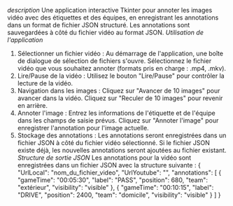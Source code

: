*description*
Une application interactive Tkinter pour annoter les images vidéo avec des étiquettes et des équipes, en enregistrant les annotations dans un format de fichier JSON structuré. Les annotations sont sauvegardées à côté du fichier vidéo au format JSON.
*Utilisation de l'application*
1. Sélectionner un fichier vidéo : Au démarrage de l'application, une boîte de dialogue de sélection de fichiers s'ouvre. Sélectionnez le fichier vidéo que vous souhaitez annoter (formats pris en charge : .mp4, .mkv).
2. Lire/Pause de la vidéo : Utilisez le bouton "Lire/Pause" pour contrôler la lecture de la vidéo.
3. Navigation dans les images :
Cliquez sur "Avancer de 10 images" pour avancer dans la vidéo.
Cliquez sur "Reculer de 10 images" pour revenir en arrière.
4. Annoter l'image : Entrez les informations de l'étiquette et de l'équipe dans les champs de saisie prévus. Cliquez sur "Annoter l'image" pour enregistrer l'annotation pour l'image actuelle.
5. Stockage des annotations : Les annotations seront enregistrées dans un fichier JSON à côté du fichier vidéo sélectionné. Si le fichier JSON existe déjà, les nouvelles annotations seront ajoutées au fichier existant.
*Structure de sortie JSON*
Les annotations pour la vidéo sont enregistrées dans un fichier JSON avec la structure suivante :
{
    "UrlLocal": "nom_du_fichier_video",
    "UrlYoutube": "",
    "annotations": [
        {
            "gameTime": "00:05:30",
            "label": "PASS",
            "position": 680,
            "team": "extérieur",
            "visibility": "visible"
        },
        {
            "gameTime": "00:10:15",
            "label": "DRIVE",
            "position": 2400,
            "team": "domicile",
            "visibility": "visible"
        }
    ]
}
